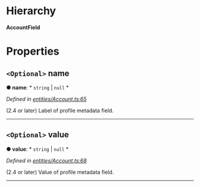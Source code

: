 

# Hierarchy

**AccountField**

# Properties

<a id="name"></a>

## `<Optional>` name

**● name**: * `string` &#124; `null`
*

*Defined in [entities/Account.ts:65](https://github.com/lagunehq/core/blob/e57dc9c/src/entities/Account.ts#L65)*

(2.4 or later) Label of profile metadata field.

___
<a id="value"></a>

## `<Optional>` value

**● value**: * `string` &#124; `null`
*

*Defined in [entities/Account.ts:68](https://github.com/lagunehq/core/blob/e57dc9c/src/entities/Account.ts#L68)*

(2.4 or later) Value of profile metadata field.

___

